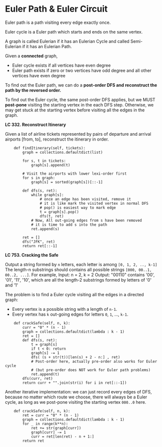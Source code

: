 # Euler Path & Euler Circuit

Euler path is a path visiting every edge exactly once.

Euler cycle is a Euler path which starts and ends on the same vertex.

A graph is called Eulerian if it has an Eulerian Cycle and called Semi-Eulerian if it has an Eulerian Path.

Given a **connected** graph, 
* Euler cycle exists if all vertices have even degree
* Euler path exists if zero or two vertices have odd degree and all other vertices have even degree

To find out the Euler path, we can do a **post-order DFS and reconstruct the path by the reversed order.**

To find out the Euler cycle, the same post-order DFS applies, but we MUST **post-pone** visiting the starting vertex in the each DFS step. Otherwise, we may get stuck at the starting vertex before visiting all the edges in the graph.

**LC 332. Reconstruct Itinerary**

Given a list of airline tickets represented by pairs of departure and arrival airports [from, to], reconstruct the itinerary in order. 

```
    def findItinerary(self, tickets):
        graph = collections.defaultdict(list)
        
        for s, t in tickets:
            graph[s].append(t)
            
        # Visit the airports with lower lexi-order first
        for s in graph:
            graph[s] = sorted(graph[s])[::-1]
        
        def dfs(s, ret):
            while graph[s]:
                # once an edge has been visited, remove it
                # it is like mark the visited vertex in normal DFS
                # pop() is easiest way to mark edge
                t = graph[s].pop()
                dfs(t, ret)
            # Now, All out-going edges from s have been removed
            # it is time to add s into the path
            ret.append(s)
        
        ret = []
        dfs("JFK", ret)
        return ret[::-1]
```

**LC 753. Cracking the Safe**

Output a string formed by `n` letters, each letter is among `[0, 1, 2, .., k-1]`
The length-n substrings should contains all possible strings `[000, 00..1, 00..2, ...]`.
For example,
Input: n = 2, k = 2
Output: "00110" contains '00', '01', '11', '10', which are all the length-2 substrings formed by letters of '0' and '1'

The problem is to find a Euler cycle visiting all the edges in a directed graph:
* Every vertex is a possible string with a length of `n-1`.
* Every vertex has `k` out-going edges for letters `0`, `1`, ..., `k-1`.

```
    def crackSafe(self, n, k):
        curr = "0" * (n - 1)
        graph = collections.defaultdict(lambda : k - 1)
        ret = []
        def dfs(s, ret):
            t = graph[s]
            if t < 0: return
            graph[s] -= 1
            dfs( (s + str(t))[len(s) + 2 - n:] , ret)
            # Post-order here, actually pre-order also works for Euler cycle 
            # (but pre-order does NOT work for Euler path problems)
            ret.append(t)
        dfs(curr, ret)
        return curr + "".join(str(i) for i in ret[::-1])
```

Another iterative implementation: we can just record every edges of DFS, 
because no matter which route we choose, there will always be a Euler cycle,
as long as we post-pone visiting the starting vertex `000..0` here.
```
    def crackSafe(self, n, k):
        ret = curr = "0" * (n - 1)
        graph = collections.defaultdict(lambda : k - 1)
        for _ in range(k**n):
            ret += str(graph[curr])
            graph[curr] -= 1
            curr = ret[len(ret) - n + 1:]
        return ret
```
